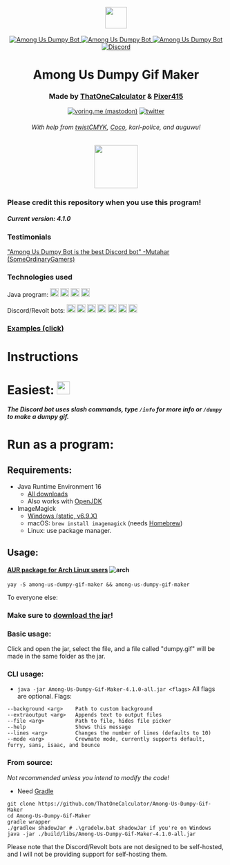 <p align="center">
   <a href="https://discord.com/api/oauth2/authorize?client_id=847164104161361921&permissions=117760&scope=bot%20applications.commands" target="blank"><img src="https://shields.io/badge/invite_the-discord_bot-7289DA?logo=discord&style=for-the-badge" height="50"/></a>
   <!--<br>
   <a href="https://app.revolt.chat/bot/01FQ1AMSEKYQM3Z7ZNJZVQ3DNA" target="blank"><img src="https://shields.io/badge/invite_the-revolt_bot-FC4454?logo=rakuten&style=for-the-badge" height="35"/></a>-->
   <br><br>
   <a href="https://top.gg/bot/847164104161361921/">
      <img src="https://top.gg/api/widget/status/847164104161361921.svg" alt="Among Us Dumpy Bot" />
   </a> <a href="https://top.gg/bot/847164104161361921/">
      <img src="https://top.gg/api/widget/servers/847164104161361921.svg" alt="Among Us Dumpy Bot" />
   </a> <a href="https://top.gg/bot/847164104161361921/">
      <img src="https://top.gg/api/widget/upvotes/847164104161361921.svg" alt="Among Us Dumpy Bot" />
   </a>
   <a href="https://discord.gg/Z7UZPR3bbW/">
      <img src="https://discordapp.com/api/guilds/716364441658327120/embed.png?style=shield" alt="Discord" />
   </a>
  <h1 align="center">Among Us Dumpy Gif Maker</h1>
</p>

<h3 align="center">Made by <a href="https://t1c.dev">ThatOneCalculator</a> & <a href="https://twitter.com/pixer415">Pixer415</a></h3>
<p align="center">
   <a href="https://voring.me/@thatonecalculator" target="blank"><img src="https://shields.io/badge/follow-@thatonecalculator-3088D4?logo=mastodon&style=for-the-badge" alt="voring.me (mastodon)"/></a>
 <a href="https://twitter.com/pixer415" target="blank"><img src="https://shields.io/badge/follow-@pixer415-1DA1F2?logo=twitter&style=for-the-badge" alt="twitter"/></a>
<h6 align="center"> With help from <a href="https://twitter.com/twistCMYK">twistCMYK</a>, <a href="https://twitter.com/CocotheMunchkin">Coco</a>, karl-police, and auguwu!</h6>
<div align="center"> <img src="https://cdn.discordapp.com/icons/849516341933506561/a_d4c89d8bd30a116e8ea3808478f73387.gif" height=100></div>
</p>

### Please credit this repository when you use this program!
##### Current version: 4.1.0

### Testimonials

["Among Us Dumpy Bot is the best Discord bot" -Mutahar (SomeOrdinaryGamers)](https://youtube.com/clip/Ugkxu7XdTjB6B15ZLTeorgE5x-0rT1IsOD4X)

### Technologies used
Java program: <a href="https://java.com"><img src="https://www.vectorlogo.zone/logos/java/java-icon.svg" height=20/></a> <a href="https://gradle.com"><img src="https://gradle.com/wp-content/themes/fuel/assets/img/branding/gradle-elephant-icon-dark-green.svg" height=20/></a> <a href="https://imperceptiblethoughts.com/shadow/"><img src="https://imperceptiblethoughts.com/shadow/logo.svg" height=20/></a> <a href="https://commons.apache.org/proper/commons-cli/"><img src="https://cdn.discordapp.com/attachments/810799100940255260/923746275000713286/New_Project.png" height=20/></a>
 
Discord/Revolt bots: <a href="https://python.org"><img src="https://upload.wikimedia.org/wikipedia/commons/thumb/c/c3/Python-logo-notext.svg/1200px-Python-logo-notext.svg.png" height=20/></a> <a href="https://disnake.dev"><img src="https://disnake.dev/assets/disnake-logo.png" height=20/></a> <a href="https://github.com/mongodb/mongo-python-driver"><img src="https://cdn.discordapp.com/attachments/810799100940255260/923740541181624360/mongodb_logo_icon_170943.svg" height=20/></a> <a href="https://statcord.com"><img src="https://cdn.discordapp.com/attachments/810799100940255260/923742999542910976/ezgif-3-e69063bb05.png" height=20/></a> <a href="https://docs.aiohttp.org/en/stable/"><img src="https://docs.aiohttp.org/en/stable/_static/aiohttp-plain.svg" height=20/></a> <a href="https://some-random-api.ml/"><img src="https://cdn.discordapp.com/icons/486116455163625513/68ca7ead0e6b911e6226f18173447e7a.webp?size=160" height=20/></a> <a href="https://github.com/Zomatree/revolt.py"><img src="https://autumn.revolt.chat/avatars/moybD3MktHvEGZOqAFLqsYL2kV3OvxeY9VFg0Ngr9l/48a96d2d7237a779a127c3ca89c6f476.png" height=20/></a>

### [Examples (click)](https://dumpy.t1c.dev/examples)

# Instructions

# Easiest: <a href="https://discord.com/api/oauth2/authorize?client_id=847164104161361921&permissions=117760&scope=bot%20applications.commands" target="blank"><img src="https://shields.io/badge/invite_the-discord_bot-7289DA?logo=discord&style=for-the-badge" height="30"/></a><!-- or <a href="https://app.revolt.chat/bot/01FQ1AMSEKYQM3Z7ZNJZVQ3DNA" target="blank"><img src="https://shields.io/badge/invite_the-revolt_bot-FC4454?logo=rakuten&style=for-the-badge" height="25"/></a>-->
##### The Discord bot uses slash commands, type `/info` for more info or `/dumpy` to make a dumpy gif.
<!--##### The Revolt bot uses the `!!` prefix, type `!!help` in Revolt for more info.-->

# Run as a program:
## Requirements:
- Java Runtime Environment 16
    - [All downloads](https://www.oracle.com/java/technologies/javase-jdk16-downloads.html)
    - Also works with [OpenJDK](https://adoptopenjdk.net/releases.html?variant=openjdk16&jvmVariant=hotspot)
- ImageMagick
    - [Windows (static, v6.9.X)](https://archive.org/download/image-magick-6.9.12-19-q-16-x-64-static/ImageMagick-6.9.12-19-Q16-x64-static.exe)
    - macOS: `brew install imagemagick` (needs [Homebrew](https://brew.sh/))
    - Linux: use package manager.

## Usage:

#### [AUR package for Arch Linux users](https://aur.archlinux.org/packages/among-us-dumpy-gif-maker/) ![arch](https://media.discordapp.net/attachments/810799100940255260/838491685892784178/ezgif-6-fd025aa8c722.png)
`yay -S among-us-dumpy-gif-maker && among-us-dumpy-gif-maker`

To everyone else:

### Make sure to [download the jar](https://github.com/ThatOneCalculator/Among-Us-Dumpy-Gif-Maker/releases/download/v4.1.0/Among-Us-Dumpy-Gif-Maker-4.1.0-all.jar)!

### Basic usage:
Click and open the jar, select the file, and a file called "dumpy.gif" will be made in the same folder as the jar.

### CLI usage:
- `java -jar Among-Us-Dumpy-Gif-Maker-4.1.0-all.jar <flags>`
All flags are optional.
Flags:
```
--background <arg>    Path to custom background
--extraoutput <arg>   Appends text to output files
--file <arg>          Path to file, hides file picker
--help                Shows this message
--lines <arg>         Changes the number of lines (defaults to 10)
--mode <arg>          Crewmate mode, currently supports default, furry, sans, isaac, and bounce
```

### From source:
*Not recommended unless you intend to modify the code!*
- Need [Gradle](https://gradle.org/)
```
git clone https://github.com/ThatOneCalculator/Among-Us-Dumpy-Gif-Maker
cd Among-Us-Dumpy-Gif-Maker
gradle wrapper
./gradlew shadowJar # .\gradelw.bat shadowJar if you're on Windows
java -jar ./build/libs/Among-Us-Dumpy-Gif-Maker-4.1.0-all.jar
```

Please note that the Discord/Revolt bots are not designed to be self-hosted, and I will not be providing support for self-hosting them.
